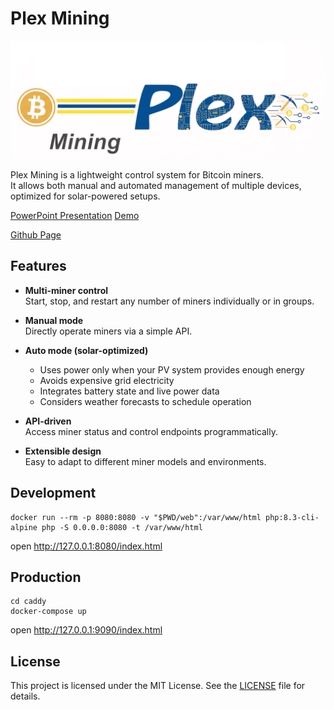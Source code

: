 # Plex Mining


![Plex Mining Logo](web/html/res/plexmining.png)


Plex Mining is a lightweight control system for Bitcoin miners.  
It allows both manual and automated management of multiple devices, optimized for solar-powered setups.

[PowerPoint Presentation](misc/bitcoinmining.pptx)
[Demo](https://plexmining.feuerware.com/)


[Github Page](https://alexanderthurn.github.io/plexmining/web/html/demo.html)

## Features

- **Multi-miner control**  
  Start, stop, and restart any number of miners individually or in groups.

- **Manual mode**  
  Directly operate miners via a simple API.

- **Auto mode (solar-optimized)**  
  - Uses power only when your PV system provides enough energy  
  - Avoids expensive grid electricity  
  - Integrates battery state and live power data  
  - Considers weather forecasts to schedule operation

- **API-driven**  
  Access miner status and control endpoints programmatically.

- **Extensible design**  
  Easy to adapt to different miner models and environments.


## Development 

```
docker run --rm -p 8080:8080 -v "$PWD/web":/var/www/html php:8.3-cli-alpine php -S 0.0.0.0:8080 -t /var/www/html
```

open http://127.0.0.1:8080/index.html


## Production

```
cd caddy
docker-compose up
```

open http://127.0.0.1:9090/index.html

## License

This project is licensed under the MIT License. See the [LICENSE](LICENSE) file for details.
